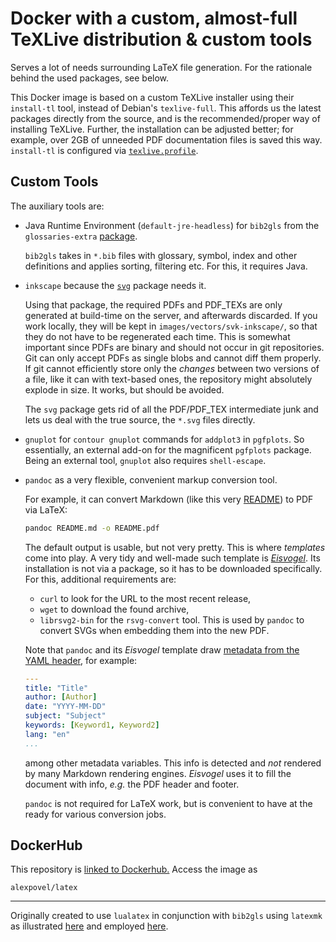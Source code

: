 # Docker with a custom, almost-full TeXLive distribution & custom tools

Serves a lot of needs surrounding LaTeX file generation.
For the rationale behind the used packages, see below.

This Docker image is based on a custom TeXLive installer using their `install-tl` tool,
instead of Debian's `texlive-full`.
This affords us the latest packages directly from the source, and is the
recommended/proper way of installing TeXLive.
Further, the installation can be adjusted better; for example, over 2GB of unneeded PDF
documentation files is saved this way.
`install-tl` is configured via [`texlive.profile`](texlive.profile).

## Custom Tools

The auxiliary tools are:

- Java Runtime Environment (`default-jre-headless`) for `bib2gls` from the
  `glossaries-extra` [package](https://www.ctan.org/pkg/glossaries-extra?lang=de).

  `bib2gls` takes in `*.bib` files with glossary, symbol, index and other definitions
  and applies sorting, filtering etc.
  For this, it requires Java.
- `inkscape` because the [`svg`](https://ctan.org/pkg/svg) package needs it.

  Using that package, the required PDFs and PDF_TEXs are only generated at build-time
  on the server, and afterwards discarded.
  If you work locally, they will be kept in `images/vectors/svk-inkscape/`, so that they
  do not have to be regenerated each time.
  This is somewhat important since PDFs are binary and should not occur in git
  repositories.
  Git can only accept PDFs as single blobs and cannot diff them properly.
  If git cannot efficiently store only the *changes* between two versions of a file,
  like it can with text-based ones, the repository might absolutely explode in size.
  It works, but should be avoided.

  The `svg` package gets rid of all the PDF/PDF_TEX intermediate junk and lets us
  deal with the true source, the `*.svg` files directly.
- `gnuplot` for `contour gnuplot` commands for `addplot3` in `pgfplots`.
  So essentially, an external add-on for the magnificent `pgfplots` package.
  Being an external tool, `gnuplot` also requires `shell-escape`.
- `pandoc` as a very flexible, convenient markup conversion tool.

  For example, it can convert Markdown (like this very [README](README.md)) to PDF
  via LaTeX:

  ```bash
  pandoc README.md -o README.pdf
  ```

  The default output is usable, but not very pretty.
  This is where *templates* come into play.
  A very tidy and well-made such template is
  [*Eisvogel*](https://github.com/Wandmalfarbe/pandoc-latex-template).
  Its installation is not via a package, so it has to be downloaded specifically.
  For this, additional requirements are:

  - `curl` to look for the URL to the most recent release,
  - `wget` to download the found archive,
  - `librsvg2-bin` for the `rsvg-convert` tool.
    This is used by `pandoc` to convert SVGs when embedding them into the new PDF.

  Note that `pandoc` and its *Eisvogel* template draw
  [metadata from the YAML header](https://pandoc.org/MANUAL.html#metadata-variables),
  for example:

  ```yaml
  ---
  title: "Title"
  author: [Author]
  date: "YYYY-MM-DD"
  subject: "Subject"
  keywords: [Keyword1, Keyword2]
  lang: "en"
  ...
  ```

  among other metadata variables.
  This info is detected and *not* rendered by many Markdown rendering engines.
  *Eisvogel* uses it to fill the document with info, *e.g.* the PDF header and
  footer.

  `pandoc` is not required for LaTeX work, but is convenient to have at the ready for
  various conversion jobs.

## DockerHub

This repository is
[linked to Dockerhub.](https://cloud.docker.com/u/alexpovel/repository/docker/alexpovel/latex)
Access the image as

```text
alexpovel/latex
```

___

Originally created to use `lualatex` in conjunction with `bib2gls` using `latexmk` as illustrated
[here](https://tex.stackexchange.com/a/401979/120853) and employed
[here](https://github.com/alexpovel/thesis_template).
